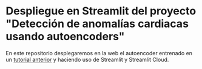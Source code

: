 # Despliegue en Streamlit del proyecto "Detección de anomalías cardiacas usando autoencoders"

En este repositorio desplegaremos en la web el autoencoder entrenado en un [tutorial anterior](https://github.com/codificandobits/deteccion-anomalias-cardiacas-autoencoders) y haciendo uso de Streamlit y Streamlit Cloud.